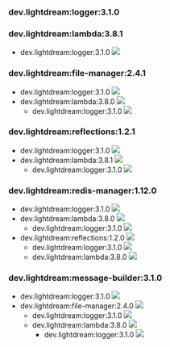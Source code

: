 ### dev.lightdream:logger:3.1.0 
### dev.lightdream:lambda:3.8.1 
* dev.lightdream:logger:3.1.0 ![](https://img.shields.io/badge/Up%20To%20Date-3.1.0-green.svg)
### dev.lightdream:file-manager:2.4.1 
* dev.lightdream:logger:3.1.0 ![](https://img.shields.io/badge/Up%20To%20Date-3.1.0-green.svg)
* dev.lightdream:lambda:3.8.0 ![](https://img.shields.io/badge/Up%20To%20Date-3.8.0-green.svg)
	* dev.lightdream:logger:3.1.0 ![](https://img.shields.io/badge/Up%20To%20Date-3.1.0-green.svg)
### dev.lightdream:reflections:1.2.1 
* dev.lightdream:logger:3.1.0 ![](https://img.shields.io/badge/Up%20To%20Date-3.1.0-green.svg)
* dev.lightdream:lambda:3.8.1 ![](https://img.shields.io/badge/Up%20To%20Date-3.8.1-green.svg)
	* dev.lightdream:logger:3.1.0 ![](https://img.shields.io/badge/Up%20To%20Date-3.1.0-green.svg)
### dev.lightdream:redis-manager:1.12.0 
* dev.lightdream:logger:3.1.0 ![](https://img.shields.io/badge/Up%20To%20Date-3.1.0-green.svg)
* dev.lightdream:lambda:3.8.0 ![](https://img.shields.io/badge/Up%20To%20Date-3.8.0-green.svg)
	* dev.lightdream:logger:3.1.0 ![](https://img.shields.io/badge/Up%20To%20Date-3.1.0-green.svg)
* dev.lightdream:reflections:1.2.0 ![](https://img.shields.io/badge/Up%20To%20Date-1.2.0-green.svg)
	* dev.lightdream:logger:3.1.0 ![](https://img.shields.io/badge/Up%20To%20Date-3.1.0-green.svg)
	* dev.lightdream:lambda:3.8.0 ![](https://img.shields.io/badge/Up%20To%20Date-3.8.0-green.svg)
### dev.lightdream:message-builder:3.1.0 
* dev.lightdream:logger:3.1.0 ![](https://img.shields.io/badge/Up%20To%20Date-3.1.0-green.svg)
* dev.lightdream:file-manager:2.4.0 ![](https://img.shields.io/badge/Up%20To%20Date-2.4.0-green.svg)
	* dev.lightdream:logger:3.1.0 ![](https://img.shields.io/badge/Up%20To%20Date-3.1.0-green.svg)
	* dev.lightdream:lambda:3.8.0 ![](https://img.shields.io/badge/Up%20To%20Date-3.8.0-green.svg)
		* dev.lightdream:logger:3.1.0 ![](https://img.shields.io/badge/Up%20To%20Date-3.1.0-green.svg)
